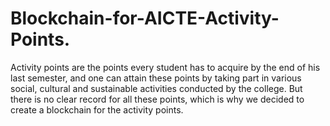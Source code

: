 # Blockchain-for-AICTE-Activity-Points.
Activity points are the points every student has to acquire by the end of his last semester, and one can attain these points by taking part in various social, cultural and sustainable activities conducted by the college. But there is no clear record for all these points, which is why we decided to create a blockchain for the activity points.
